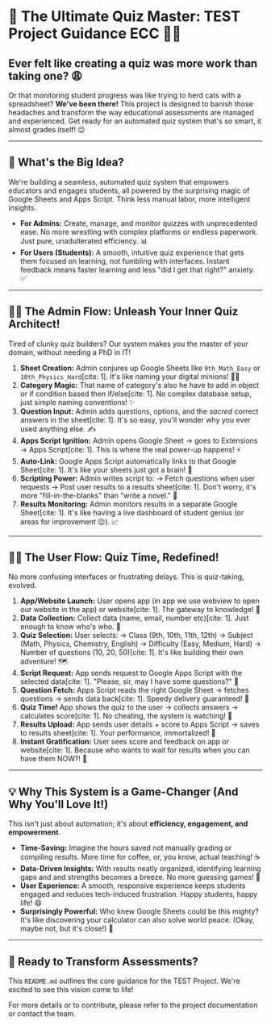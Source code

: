# 🚀 The Ultimate Quiz Master: TEST Project Guidance ECC 🧠✨

## **Ever felt like creating a quiz was more work than taking one?** 😩
Or that monitoring student progress was like trying to herd cats with a spreadsheet?
**We've been there!** This project is designed to banish those headaches and transform the way educational assessments are managed and experienced. Get ready for an automated quiz system that's so smart, it almost grades itself! 😉

---

## **🎯 What's the Big Idea?**

We're building a seamless, automated quiz system that empowers educators and engages students, all powered by the surprising magic of Google Sheets and Apps Script. Think less manual labor, more intelligent insights.

* **For Admins:** Create, manage, and monitor quizzes with unprecedented ease. No more wrestling with complex platforms or endless paperwork. Just pure, unadulterated efficiency. 📊
* **For Users (Students):** A smooth, intuitive quiz experience that gets them focused on learning, not fumbling with interfaces. Instant feedback means faster learning and less "did I get that right?" anxiety. ✅

---

## **👨‍🏫 The Admin Flow: Unleash Your Inner Quiz Architect!**

Tired of clunky quiz builders? Our system makes you the master of your domain, without needing a PhD in IT!

1.  **Sheet Creation:** Admin conjures up Google Sheets like `9th_Math_Easy` or `10th_Physics_Hard`[cite: 1]. It's like naming your digital minions! 🧙‍♂️
2.  **Category Magic:** That name of category's also he have to add in object or if condition based then if/else[cite: 1]. No complex database setup, just simple naming conventions! ✨
3.  **Question Input:** Admin adds questions, options, and the *sacred* correct answers in the sheet[cite: 1]. It's so easy, you'll wonder why you ever used anything else. ✍️
4.  **Apps Script Ignition:** Admin opens Google Sheet → goes to Extensions → Apps Script[cite: 1]. This is where the real power-up happens! ⚡
5.  **Auto-Link:** Google Apps Script automatically links to that Google Sheet[cite: 1]. It's like your sheets just got a brain! 🧠
6.  **Scripting Power:** Admin writes script to: → Fetch questions when user requests → Post user results to a results sheet[cite: 1]. Don't worry, it's more "fill-in-the-blanks" than "write a novel." 📜
7.  **Results Monitoring:** Admin monitors results in a separate Google Sheet[cite: 1]. It's like having a live dashboard of student genius (or areas for improvement 😉). 📈

---

## **🧑‍🎓 The User Flow: Quiz Time, Redefined!**

No more confusing interfaces or frustrating delays. This is quiz-taking, evolved.

1.  **App/Website Launch:** User opens app (in app we use webview to open our website in the app) or website[cite: 1]. The gateway to knowledge! 🚪
2.  **Data Collection:** Collect data (name, email, number etc)[cite: 1]. Just enough to know who's who. 📝
3.  **Quiz Selection:** User selects: → Class (9th, 10th, 11th, 12th) → Subject (Math, Physics, Chemistry, English) → Difficulty (Easy, Medium, Hard) → Number of questions (10, 20, 50)[cite: 1]. It's like building their own adventure! 🗺️
4.  **Script Request:** App sends request to Google Apps Script with the selected data[cite: 1]. "Please, sir, may I have some questions?" 🙏
5.  **Question Fetch:** Apps Script reads the right Google Sheet → fetches questions → sends data back[cite: 1]. Speedy delivery guaranteed! 🚀
6.  **Quiz Time!** App shows the quiz to the user → collects answers → calculates score[cite: 1]. No cheating, the system is watching! 👀
7.  **Results Upload:** App sends user details + score to Apps Script → saves to results sheet[cite: 1]. Your performance, immortalized! 💾
8.  **Instant Gratification:** User sees score and feedback on app or website[cite: 1]. Because who wants to wait for results when you can have them NOW?! 🎉

---

## **💡 Why This System is a Game-Changer (And Why You'll Love It!)**

This isn't just about automation; it's about **efficiency, engagement, and empowerment**.

* **Time-Saving:** Imagine the hours saved not manually grading or compiling results. More time for coffee, or, you know, actual teaching! ☕
* **Data-Driven Insights:** With results neatly organized, identifying learning gaps and and strengths becomes a breeze. No more guessing games! 🎯
* **User Experience:** A smooth, responsive experience keeps students engaged and reduces tech-induced frustration. Happy students, happy life! 😄
* **Surprisingly Powerful:** Who knew Google Sheets could be this mighty? It's like discovering your calculator can also solve world peace. (Okay, maybe not, but it's close!) 🤯

---

## **🚀 Ready to Transform Assessments?**

This `README.md` outlines the core guidance for the TEST Project. We're excited to see this vision come to life!

For more details or to contribute, please refer to the project documentation or contact the team.
